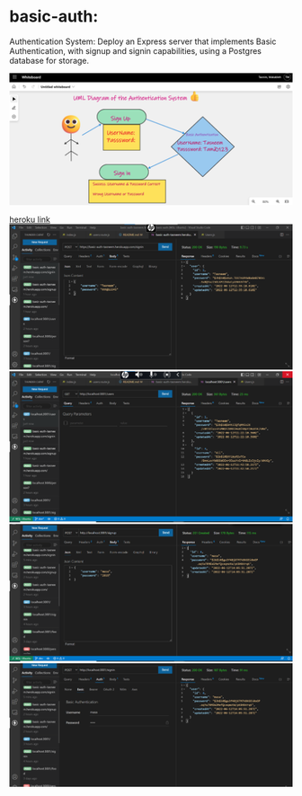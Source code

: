 # basic-auth:

Authentication System: Deploy an Express server that implements Basic Authentication, with signup and signin capabilities, using a Postgres database for storage.

![UML Diagram](./assest/uml-diagram-auth.png)

[heroku link](https://basic-auth-tasneem.herokuapp.com/users)
<br>
![test 1](./assest/test1.png)<br>
![test 2](./assest/test2.png)<br>
![test 3](./assest/test3.png)<br>
![test 4](./assest/test4.png)<br>



